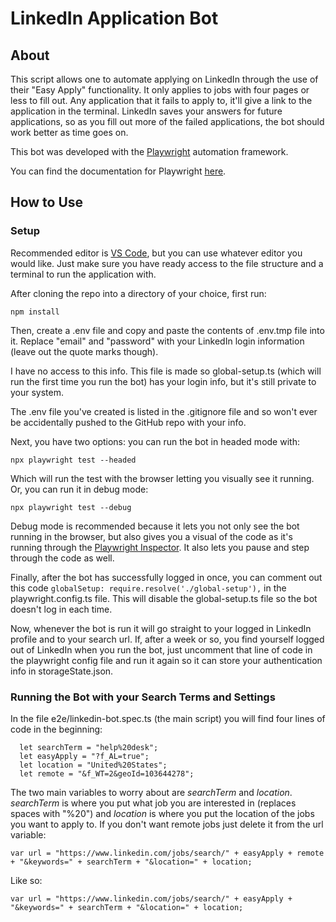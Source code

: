 # LinkedIn Application Bot

## About

This script allows one to automate applying on LinkedIn through the use of their "Easy Apply" functionality. It only applies to jobs with four pages or less to fill out. Any application that it fails to apply to, it'll give a link to the application in the terminal. LinkedIn saves your answers for future applications, so as you fill out more of the failed applications, the bot should work better as time goes on.

This bot was developed with the [Playwright](https://github.com/microsoft/playwright) automation framework.

You can find the documentation for Playwright [here](https://playwright.dev/docs/intro).

## How to Use

### Setup

Recommended editor is [VS Code](https://code.visualstudio.com/), but you can use whatever editor you would like. Just make sure you have ready access to the file structure and a terminal to run the application with.

After cloning the repo into a directory of your choice, first run:

``` 
npm install 
```

Then, create a .env file and copy and paste the contents of .env.tmp file into it. Replace "email" and "password" with your LinkedIn login information (leave out the quote marks though). 

I have no access to this info. This file is made so global-setup.ts (which will run the first time you run the bot) has your login info, but it's still private to your system.

The .env file you've created is listed in the .gitignore file and so won't ever be accidentally pushed to the GitHub repo with your info.

Next, you have two options: you can run the bot in headed mode with:

```
npx playwright test --headed
```

Which will run the test with the browser letting you visually see it running. Or, you can run it in debug mode:

```
npx playwright test --debug
```

Debug mode is recommended because it lets you not only see the bot running in the browser, but also gives you a visual of the code as it's running through the [Playwright Inspector](https://playwright.dev/docs/debug). It also lets you pause and step through the code as well.

Finally, after the bot has successfully logged in once, you can comment out this code `globalSetup: require.resolve('./global-setup'),` in the playwright.config.ts file. This will disable the global-setup.ts file so the bot doesn't log in each time. 

Now, whenever the bot is run it will go straight to your logged in LinkedIn profile and to your search url. If, after a week or so, you find yourself logged out of LinkedIn when you run the bot, just uncomment that line of code in the playwright config file and run it again so it can store your authentication info in storageState.json.

### Running the Bot with your Search Terms and Settings

In the file e2e/linkedin-bot.spec.ts (the main script) you will find four lines of code in the beginning:

```
  let searchTerm = "help%20desk"; 
  let easyApply = "?f_AL=true";
  let location = "United%20States"; 
  let remote = "&f_WT=2&geoId=103644278";
```

The two main variables to worry about are *searchTerm* and *location*. *searchTerm* is where you put what job you are interested in (replaces spaces with "%20") and *location* is where you put the location of the jobs you want to apply to. If you don't want remote jobs just delete it from the url variable:

```
var url = "https://www.linkedin.com/jobs/search/" + easyApply + remote + "&keywords=" + searchTerm + "&location=" + location;
```

Like so: 

```
var url = "https://www.linkedin.com/jobs/search/" + easyApply + "&keywords=" + searchTerm + "&location=" + location;
```